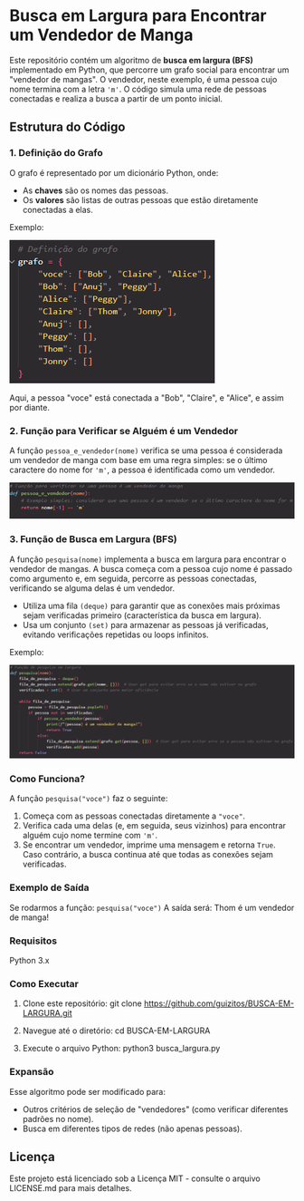 # Busca em Largura para Encontrar um Vendedor de Manga

Este repositório contém um algoritmo de **busca em largura (BFS)** implementado em Python, que percorre um grafo social para encontrar um "vendedor de mangas". O vendedor, neste exemplo, é uma pessoa cujo nome termina com a letra `'m'`. O código simula uma rede de pessoas conectadas e realiza a busca a partir de um ponto inicial.

## Estrutura do Código

### 1. Definição do Grafo

O grafo é representado por um dicionário Python, onde:

- As **chaves** são os nomes das pessoas.
- Os **valores** são listas de outras pessoas que estão diretamente conectadas a elas.

Exemplo:

![Alt text](img1.png)

Aqui, a pessoa "voce" está conectada a "Bob", "Claire", e "Alice", e assim por diante.

### 2. Função para Verificar se Alguém é um Vendedor

A função `pessoa_e_vendedor(nome)` verifica se uma pessoa é considerada um vendedor de manga com base em uma regra simples: se o último caractere do nome for `'m'`, a pessoa é identificada como um vendedor.

![Alt text](img2.png)

### 3. Função de Busca em Largura (BFS)
A função `pesquisa(nome)` implementa a busca em largura para encontrar o vendedor de mangas. A busca começa com a pessoa cujo nome é passado como argumento e, em seguida, percorre as pessoas conectadas, verificando se alguma delas é um vendedor.

- Utiliza uma fila `(deque)` para garantir que as conexões mais próximas sejam verificadas primeiro (característica da busca em largura).
- Usa um conjunto `(set)` para armazenar as pessoas já verificadas, evitando verificações repetidas ou loops infinitos.

Exemplo:

![Alt text](img3.png)

### Como Funciona?

A função `pesquisa("voce")` faz o seguinte:

1. Começa com as pessoas conectadas diretamente a `"voce"`.
2. Verifica cada uma delas (e, em seguida, seus vizinhos) para encontrar alguém cujo nome termine com `'m'`.
3. Se encontrar um vendedor, imprime uma mensagem e retorna `True`. Caso contrário, a busca continua até que todas as conexões sejam verificadas.

### Exemplo de Saída
Se rodarmos a função:
`pesquisa("voce")`
A saída será:
Thom é um vendedor de manga!

### Requisitos
Python 3.x

### Como Executar

1. Clone este repositório:
git clone https://github.com/guizitos/BUSCA-EM-LARGURA.git

2. Navegue até o diretório:
cd BUSCA-EM-LARGURA

3. Execute o arquivo Python:
python3 busca_largura.py

### Expansão

Esse algoritmo pode ser modificado para:

- Outros critérios de seleção de "vendedores" (como verificar diferentes padrões no nome).
- Busca em diferentes tipos de redes (não apenas pessoas).

## Licença

Este projeto está licenciado sob a Licença MIT - consulte o arquivo LICENSE.md para mais detalhes.
